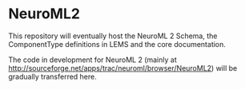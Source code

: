 NeuroML2
========

This repository will eventually host the NeuroML 2 Schema, the ComponentType definitions in LEMS 
and the core documentation.

The code in development for NeuroML 2 (mainly at http://sourceforge.net/apps/trac/neuroml/browser/NeuroML2)
will be gradually transferred here.
